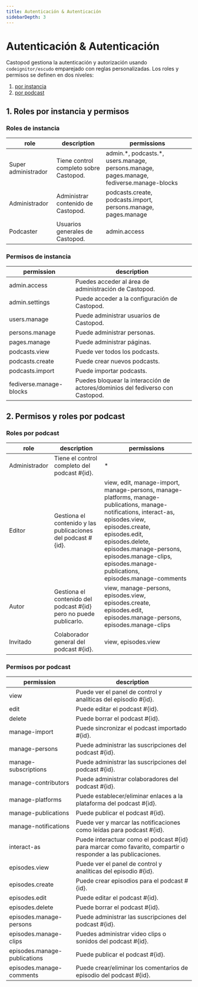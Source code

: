 ```yaml
---
title: Autenticación & Autenticación
sidebarDepth: 3
---
```


# Autenticación & Autenticación

Castopod gestiona la autenticación y autorización usando `codeignitor/escudo`
emparejado con reglas personalizadas. Los roles y permisos se definen en dos
niveles:

1. [por instancia](#1-instance-wide-roles-and-permissions)
2. [por podcast](#2-per-podcast-roles-and-permissions)

## 1. Roles por instancia y permisos

### Roles de instancia

<!-- AUTH-INSTANCE-ROLES-LIST:START - Do not remove or modify this section -->

| role                | description                            | permissions                                                                                |
| ------------------- | -------------------------------------- | ------------------------------------------------------------------------------------------ |
| Super administrador | Tiene control completo sobre Castopod. | admin.\*, podcasts.\*, users.manage, persons.manage, pages.manage, fediverse.manage-blocks |
| Administrador       | Administrar contenido de Castopod.     | podcasts.create, podcasts.import, persons.manage, pages.manage                             |
| Podcaster           | Usuarios generales de Castopod.        | admin.access                                                                               |

<!-- AUTH-INSTANCE-ROLES-LIST:END -->

### Permisos de instancia

<!-- AUTH-INSTANCE-PERMISSIONS-LIST:START - Do not remove or modify this section -->

| permission              | description                                                                    |
| ----------------------- | ------------------------------------------------------------------------------ |
| admin.access            | Puedes acceder al área de administración de Castopod.                          |
| admin.settings          | Puede acceder a la configuración de Castopod.                                  |
| users.manage            | Puede administrar usuarios de Castopod.                                        |
| persons.manage          | Puede administrar personas.                                                    |
| pages.manage            | Puede administrar páginas.                                                     |
| podcasts.view           | Puede ver todos los podcasts.                                                  |
| podcasts.create         | Puede crear nuevos podcasts.                                                   |
| podcasts.import         | Puede importar podcasts.                                                       |
| fediverse.manage-blocks | Puedes bloquear la interacción de actores/dominios del fediverso con Castopod. |

<!-- AUTH-INSTANCE-PERMISSIONS-LIST:END -->

## 2. Permisos y roles por podcast

### Roles por podcast

<!-- AUTH-PODCAST-ROLES-LIST:START - Do not remove or modify this section -->

| role          | description                                                       | permissions                                                                                                                                                                                                                                                                                 |
| ------------- | ----------------------------------------------------------------- | ------------------------------------------------------------------------------------------------------------------------------------------------------------------------------------------------------------------------------------------------------------------------------------------- |
| Administrador | Tiene el control completo del podcast #{id}.                      | \*                                                                                                                                                                                                                                                                                          |
| Editor        | Gestiona el contenido y las publicaciones del podcast #{id}.      | view, edit, manage-import, manage-persons, manage-platforms, manage-publications, manage-notifications, interact-as, episodes.view, episodes.create, episodes.edit, episodes.delete, episodes.manage-persons, episodes.manage-clips, episodes.manage-publications, episodes.manage-comments |
| Autor         | Gestiona el contenido del podcast #{id} pero no puede publicarlo. | view, manage-persons, episodes.view, episodes.create, episodes.edit, episodes.manage-persons, episodes.manage-clips                                                                                                                                                                         |
| Invitado      | Colaborador general del podcast #{id}.                            | view, episodes.view                                                                                                                                                                                                                                                                         |

<!-- AUTH-PODCAST-ROLES-LIST:END -->

### Permisos por podcast

<!-- AUTH-PODCAST-PERMISSIONS-LIST:START - Do not remove or modify this section -->

| permission                   | description                                                                                                   |
| ---------------------------- | ------------------------------------------------------------------------------------------------------------- |
| view                         | Puede ver el panel de control y analíticas del episodio #{id}.                                                |
| edit                         | Puede editar el podcast #{id}.                                                                                |
| delete                       | Puede borrar el podcast #{id}.                                                                                |
| manage-import                | Puede sincronizar el podcast importado #{id}.                                                                 |
| manage-persons               | Puede administrar las suscripciones del podcast #{id}.                                                        |
| manage-subscriptions         | Puede administrar las suscripciones del podcast #{id}.                                                        |
| manage-contributors          | Puede administrar colaboradores del podcast #{id}.                                                            |
| manage-platforms             | Puede establecer/eliminar enlaces a la plataforma del podcast #{id}.                                          |
| manage-publications          | Puede publicar el podcast #{id}.                                                                              |
| manage-notifications         | Puede ver y marcar las notificaciones como leídas para podcast #{id}.                                         |
| interact-as                  | Puede interactuar como el podcast #{id} para marcar como favarito, compartir o responder a las publicaciones. |
| episodes.view                | Puede ver el panel de control y analíticas del episodio #{id}.                                                |
| episodes.create              | Puede crear episodios para el podcast #{id}.                                                                  |
| episodes.edit                | Puede editar el podcast #{id}.                                                                                |
| episodes.delete              | Puede borrar el podcast #{id}.                                                                                |
| episodes.manage-persons      | Puede administrar las suscripciones del podcast #{id}.                                                        |
| episodes.manage-clips        | Puedes administrar video clips o sonidos del podcast #{id}.                                                   |
| episodes.manage-publications | Puede publicar el podcast #{id}.                                                                              |
| episodes.manage-comments     | Puede crear/eliminar los comentarios de episodio del podcast #{id}.                                           |

<!-- AUTH-PODCAST-PERMISSIONS-LIST:END -->
